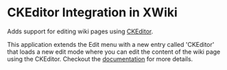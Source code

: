 # CKEditor Integration in XWiki

Adds support for editing wiki pages using [CKEditor](http://ckeditor.com/).

This application extends the Edit menu with a new entry called 'CKEditor' that loads a new edit mode where you can edit the content of the wiki page using the CKEditor. Checkout the [documentation](http://extensions.xwiki.org/xwiki/bin/view/Extension/CKEditor+Integration) for more details.
